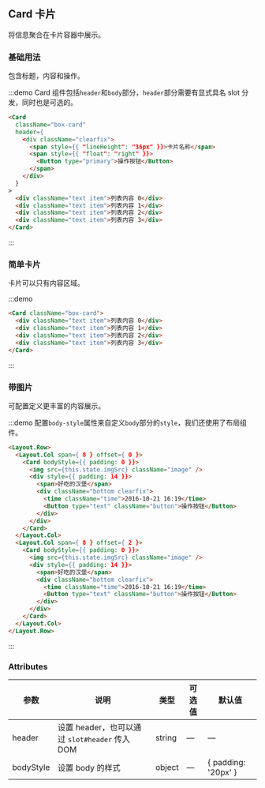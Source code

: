 ## Card 卡片
将信息聚合在卡片容器中展示。

### 基础用法

包含标题，内容和操作。

:::demo Card 组件包括`header`和`body`部分，`header`部分需要有显式具名 slot 分发，同时也是可选的。
```html
<Card
  className="box-card"
  header={
    <div className="clearfix">
      <span style={{ "lineHeight": "36px" }}>卡片名称</span>
      <span style={{ "float": "right" }}>
        <Button type="primary">操作按钮</Button>
      </span>
    </div>
  }
>
  <div className="text item">列表内容 0</div>
  <div className="text item">列表内容 1</div>
  <div className="text item">列表内容 2</div>
  <div className="text item">列表内容 3</div>
</Card>
```
:::

### 简单卡片

卡片可以只有内容区域。

:::demo
```html
<Card className="box-card">
  <div className="text item">列表内容 0</div>
  <div className="text item">列表内容 1</div>
  <div className="text item">列表内容 2</div>
  <div className="text item">列表内容 3</div>
</Card>
```
:::

### 带图片

可配置定义更丰富的内容展示。

:::demo 配置`body-style`属性来自定义`body`部分的`style`，我们还使用了布局组件。
```html
<Layout.Row>
  <Layout.Col span={ 8 } offset={ 0 }>
    <Card bodyStyle={{ padding: 0 }}>
      <img src={this.state.imgSrc} className="image" />
      <div style={{ padding: 14 }}>
        <span>好吃的汉堡</span>
        <div className="bottom clearfix">
          <time className="time">2016-10-21 16:19</time>
          <Button type="text" className="button">操作按钮</Button>
        </div>
      </div>
    </Card>
  </Layout.Col>
  <Layout.Col span={ 8 } offset={ 2 }>
    <Card bodyStyle={{ padding: 0 }}>
      <img src={this.state.imgSrc} className="image" />
      <div style={{ padding: 14 }}>
        <span>好吃的汉堡</span>
        <div className="bottom clearfix">
          <time className="time">2016-10-21 16:19</time>
          <Button type="text" className="button">操作按钮</Button>
        </div>
      </div>
    </Card>
  </Layout.Col>
</Layout.Row>
```
:::

### Attributes
| 参数      | 说明    | 类型      | 可选值       | 默认值   |
|---------- |-------- |---------- |-------------  |-------- |
| header | 设置 header，也可以通过 `slot#header` 传入 DOM | string| — | — |
| bodyStyle | 设置 body 的样式| object| — | { padding: '20px' } |

